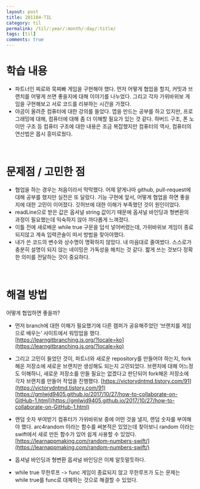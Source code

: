 ```yaml
---
layout: post
title: 201104-TIL
category: til
permalink: /til/:year/:month/:day/:title/
tags: [til]
comments: true
---
```


# 학습 내용
 - 파트너인 찌로와 묵찌빠 게임을 구현해야 했다. 먼저 어떻게 협업을 할지, 커밋과 브랜치를 어떻게 쓰면 좋을지에 대해 이야기를 나누었다. 그리고 각자 가위바위보 게임을 구현해보고 서로 코드를 리뷰하는 시간을 가졌다.
 - 야곰이 올려준 컴퓨터에 대한 강의를 들었다. 앱을 만드는 공부를 하고 있지만, 프로그래밍에 대해, 컴퓨터에 대해 좀 더 이해할 필요가 있는 것 같다. 하버드 구조, 폰 노이만 구조 등 컴퓨터 구조에 대한 내용은 조금 복잡했지만 컴퓨터의 역사, 컴퓨터의 연산법은 몹시 흥미로웠다.
 
 <br>

# 문제점 / 고민한 점
- 협업을 하는 경우는 처음이라서 막막했다. 어제 얕게나마 github, pull-request에 대해 공부를 했지만 실전은 또 달랐다. 기능 구현에 앞서, 어떻게 협업을 하면 좋을지에 대한 고민이 이어졌다. 깃허브에 대한 이해가 부족했던 것이 원인이었다.
- readLine으로 받은 값은 옵셔널 string 값이기 때문에 옵셔널 바인딩과 형변환의 과정이 필요했는데 익숙하지 않아 까다롭게 느껴졌다.
- 이틀 전에 새로배운 while true 구문을 덥석 넣어버렸는데, 가위바위보 게임이 종료되지않고 계속 입력콘솔이 떠서 방법을 찾아야했다.
- 내가 쓴 코드의 변수와 상수명이 명확하지 않았다. 내 마음대로 줄여썼다. 스스로가 충분히 설명이 되지 않는 네이밍은 가독성을 해치는 것 같다. 짧게 쓰는 것보다 정확한 의미를 전달하는 것이 중요하다.

<br>

# 해결 방법
어떻게 협업하면 좋을까?
-  먼저 branch에 대한 이해가 필요했기에 다른 캠퍼가 공유해주었던 ‘브랜치를 게임으로 배우는’ 사이트에서 워밍업을 했다.   
[https://learngitbranching.js.org/?locale=ko](https://learngitbranching.js.org/?locale=ko)   
- 그리고 고민이 들었던 것이, 파트너와 새로운 repository를 만들어야 하는지, fork해온 저장소에 새로운 브랜치만 생성해도 되는지 고민되었다. 브랜치에 대해 어느정도 이해하니, 새로운 저장소를 만들 필요는 없겠다고 판단되어 fork해온 저장소에 각자 브랜치를 만들어 작업을 진행했다.
[https://victorydntmd.tistory.com/91](https://victorydntmd.tistory.com/91)
[https://gmlwjd9405.github.io/2017/10/27/how-to-collaborate-on-GitHub-1.html](https://gmlwjd9405.github.io/2017/10/27/how-to-collaborate-on-GitHub-1.html)

- 랜덤 숫자 부여받기
 컴퓨터가 가위바위보 중에 어떤 것을 낼지, 랜덤 숫자를 부여해야 했다.  arc4random 이라는 함수를 써본적은 있었는데 찾아보니 random 이라는 swift에서 새로 만든 함수가 있어 쉽게 사용할 수 있었다.
[https://learnappmaking.com/random-numbers-swift/](https://learnappmaking.com/random-numbers-swift/)

- 옵셔널 바인딩과 형변환
 옵셔널 바인딩은 이제 알듯말듯하다.


- while true 무한루프 -> func
 게임이 종료되지 않고 무한루프가 도는 문제는 while true를 func로 대체하는 것으로 해결할 수 있었다.
